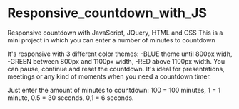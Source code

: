 # Responsive_countdown_with_JS
Responsive countdown with JavaScript, JQuery, HTML and CSS
This is a mini project in which you can enter a number of minutes to countdown

It's responsive with 3 different color themes:
-BLUE theme until 800px widh, 
-GREEN between 800px and 1100px width,
-RED above 1100px width.
You can pause, continue and reset the countdown.
It's ideal for presentations, meetings or any kind of moments when you need a countdown timer.

Just enter the amount of minutes to countdown:
100 = 100 minutes,
1 = 1 minute, 
0.5 = 30 seconds, 
0,1 = 6 seconds.
